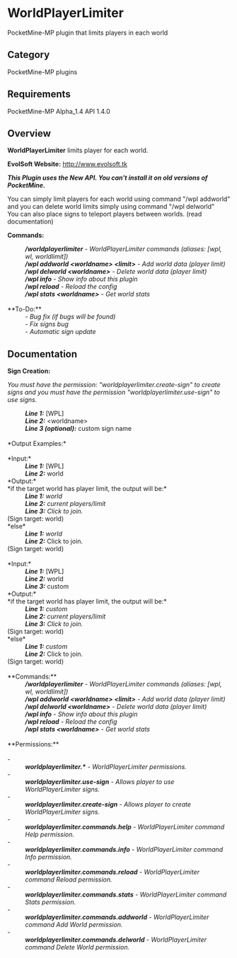 # WorldPlayerLimiter

PocketMine-MP plugin that limits players in each world

## Category

PocketMine-MP plugins

## Requirements

PocketMine-MP Alpha_1.4 API 1.4.0

## Overview

**WorldPlayerLimiter** limits player for each world.

**EvolSoft Website:** http://www.evolsoft.tk

***This Plugin uses the New API. You can't install it on old versions of PocketMine.***

You can simply limit players for each world using command "/wpl addworld" and you can delete world limits simply using command "/wpl delworld"<br>
You can also place signs to teleport players between worlds. (read documentation)

**Commands:**

<dd><i><b>/worldplayerlimiter</b> - WorldPlayerLimiter commands (aliases: [wpl, wl, worldlimit])</i></dd>
<dd><i><b>/wpl addworld &lt;worldname&gt; &lt;limit&gt;</b> - Add world data (player limit)</i></dd>
<dd><i><b>/wpl delworld &lt;worldname&gt;</b> - Delete world data (player limit)</i></dd>
<dd><i><b>/wpl info</b> - Show info about this plugin</i></dd>
<dd><i><b>/wpl reload</b> - Reload the config</i></dd>
<dd><i><b>/wpl stats &lt;worldname&gt;</b> - Get world stats</i></dd>
<br>
**To-Do:**

<dd><i>- Bug fix (if bugs will be found)</i></dd>
<dd><i>- Fix signs bug</i></dd>
<dd><i>- Automatic sign update</i></dd>

## Documentation

**Sign Creation:**

*You must have the permission: "worldplayerlimiter.create-sign" to create signs and you must have the permission "worldplayerlimiter.use-sign" to use signs.*

<dd><i><b>Line 1:</b></i> [WPL]</dd>
<dd><i><b>Line 2:</b></i> &lt;worldname&gt;</dd>
<dd><i><b>Line 3 (optional):</b></i> custom sign name</dd>
<br>
*Output Examples:*
<br><br>
*Input:*
<dd><i><b>Line 1:</b></i> [WPL]</dd>
<dd><i><b>Line 2:</b></i> world</dd>
*Output:*<br>
*if the target world has player limit, the output will be:*
<dd><i><b>Line 1:</b> world</i></dd>
<dd><i><b>Line 2:</b> current players/limit</i></dd>
<dd><i><b>Line 3:</b> Click to join.</i></dd>
(Sign target: world)
<br>
*else*
<dd><i><b>Line 1:</b> world</i></dd>
<dd><i><b>Line 2:</b></i> Click to join.</i></dd>
(Sign target: world)
<br><br>
*Input:*
<dd><i><b>Line 1:</b></i> [WPL]</dd>
<dd><i><b>Line 2:</b></i> world</dd>
<dd><i><b>Line 3:</b></i> custom</dd>
*Output:*<br>
*if the target world has player limit, the output will be:*
<dd><i><b>Line 1:</b> custom</i></dd>
<dd><i><b>Line 2:</b> current players/limit</i></dd>
<dd><i><b>Line 3:</b> Click to join.</i></dd>
(Sign target: world)
<br>
*else*
<dd><i><b>Line 1:</b> custom</i></dd>
<dd><i><b>Line 2:</b></i> Click to join.</i></dd>
(Sign target: world)
<br><br>
**Commands:**

<dd><i><b>/worldplayerlimiter</b> - WorldPlayerLimiter commands (aliases: [wpl, wl, worldlimit])</i></dd>
<dd><i><b>/wpl addworld &lt;worldname&gt; &lt;limit&gt;</b> - Add world data (player limit)</i></dd>
<dd><i><b>/wpl delworld &lt;worldname&gt;</b> - Delete world data (player limit)</i></dd>
<dd><i><b>/wpl info</b> - Show info about this plugin</i></dd>
<dd><i><b>/wpl reload</b> - Reload the config</i></dd>
<dd><i><b>/wpl stats &lt;worldname&gt;</b> - Get world stats</i></dd>
<br>
**Permissions:**
<br><br>
- <dd><i><b>worldplayerlimiter.*</b> - WorldPlayerLimiter permissions.</i></dd>
- <dd><i><b>worldplayerlimiter.use-sign</b> - Allows player to use WorldPlayerLimiter signs.</i></dd>
- <dd><i><b>worldplayerlimiter.create-sign</b> - Allows player to create WorldPlayerLimiter signs.</i></dd>
- <dd><i><b>worldplayerlimiter.commands.help</b> - WorldPlayerLimiter command Help permission.</i></dd>
- <dd><i><b>worldplayerlimiter.commands.info</b> - WorldPlayerLimiter command Info permission.</i></dd>
- <dd><i><b>worldplayerlimiter.commands.reload</b> - WorldPlayerLimiter command Reload permission.</i></dd>
- <dd><i><b>worldplayerlimiter.commands.stats</b> - WorldPlayerLimiter command Stats permission.</i></dd>
- <dd><i><b>worldplayerlimiter.commands.addworld</b> - WorldPlayerLimiter command Add World permission.</i></dd>
- <dd><i><b>worldplayerlimiter.commands.delworld</b> - WorldPlayerLimiter command Delete World permission.</i></dd>
